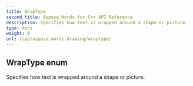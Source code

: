 ```yaml
---
title: WrapType
second_title: Aspose.Words for C++ API Reference
description: Specifies how text is wrapped around a shape or picture. 
type: docs
weight: 0
url: /cpp/aspose.words.drawing/wraptype/
---
```

## WrapType enum


Specifies how text is wrapped around a shape or picture.

